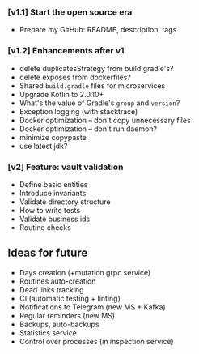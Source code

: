 ### [v1.1] Start the open source era

- Prepare my GitHub: README, description, tags

### [v1.2] Enhancements after v1

- delete duplicatesStrategy from build.gradle's?
- delete exposes from dockerfiles?
- Shared `build.gradle` files for microservices
- Upgrade Kotlin to 2.0.10+
- What's the value of Gradle's `group` and `version`?
- Exception logging (with stacktrace)
- Docker optimization – don't copy unnecessary files
- Docker optimization – don't run daemon?
- minimize copypaste
- use latest jdk?

### [v2] Feature: vault validation

- Define basic entities
- Introduce invariants
- Validate directory structure
- How to write tests
- Validate business ids
- Routine checks

## Ideas for future

- Days creation (+mutation grpc service)
- Routines auto-creation
- Dead links tracking
- CI (automatic testing + linting)
- Notifications to Telegram (new MS + Kafka)
- Regular reminders (new MS)
- Backups, auto-backups
- Statistics service
- Control over processes (in inspection service)
